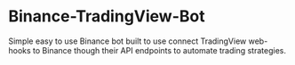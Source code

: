 # Binance-TradingView-Bot
Simple easy to use Binance bot built to use connect TradingView web-hooks to Binance though their API endpoints to automate trading strategies.
